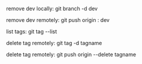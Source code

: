 remove dev locally:
git branch -d dev

remove dev remotely:
git push origin : dev

list tags:
git tag --list

delete tag remotely:
git tag -d tagname

delete tag remotely:
git push origin --delete tagname